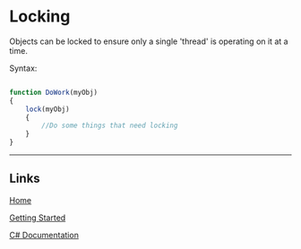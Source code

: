 # Locking

Objects can be locked to ensure only a single 'thread' is operating on it at a time.

Syntax:
```js

function DoWork(myObj)
{
	lock(myObj)
	{
		//Do some things that need locking
	}
}


```

___

## Links

[Home](https://bytechkr.github.io/BadScript2/)

[Getting Started](https://bytechkr.github.io/BadScript2/GettingStarted.html)

[C# Documentation](https://bytechkr.github.io/BadScript2/reference/index.html)